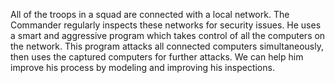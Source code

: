 All of the troops in a squad are connected with a local network. 
The Commander regularly inspects these networks for security issues.
He uses a smart and aggressive program which takes control of all the computers on the network.
This program attacks all connected computers simultaneously, then uses the captured computers for further attacks.
We can help him improve his process by modeling and improving his inspections.
